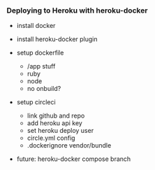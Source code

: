 ### Deploying to Heroku with heroku-docker

- install docker
- install heroku-docker plugin
- setup dockerfile
  - /app stuff
  - ruby
  - node
  - no onbuild?
- setup circleci
  - link github and repo
  - add heroku api key
  - set heroku deploy user
  - circle.yml config
  - .dockerignore vendor/bundle

- future: heroku-docker compose branch
